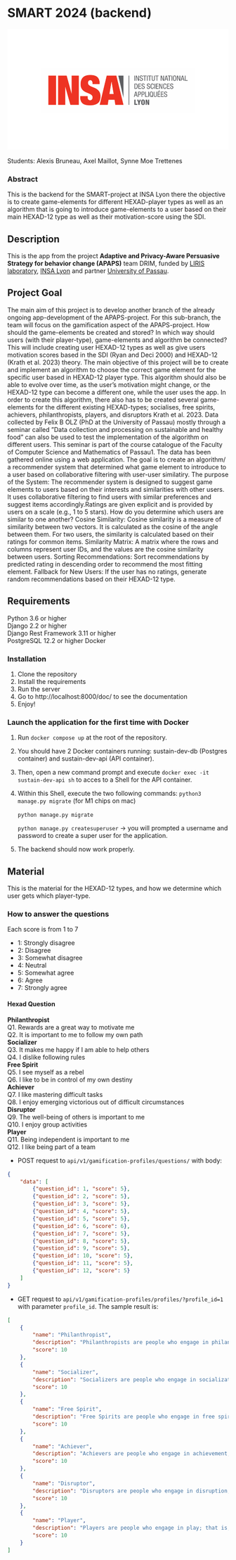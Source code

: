 # SMART 2024 (backend)

![Insalogo](Images/logo-insa_0.png)

Students: Alexis Bruneau, Axel Maillot, Synne Moe Trettenes

### Abstract
This is the backend for the SMART-project at INSA Lyon there the objective is to create game-elements for different HEXAD-player types as well as an algorithm that is going to introduce game-elements to a user based on their main HEXAD-12 type as well as their motivation-score using the SDI.

## Description 
This is the app from the project __Adaptive and Privacy-Aware Persuasive Strategy for behavior change (APAPS)__ team DRIM, funded by [LIRIS laboratory](https://liris.cnrs.fr/), [INSA Lyon](https://www.insa-lyon.fr/) and partner [University of Passau](https://www.uni-passau.de/en/).

## Project Goal
The main aim of this project is to develop another branch of the already ongoing app-development of the APAPS-project. For this sub-branch, the team will focus on the gamification aspect of the APAPS-project. How should the game-elements be created and stored? In which way should users (with their player-type), game-elements and algorithm be connected? This will include creating user HEXAD-12 types as well as give users motivation scores based in the SDI (Ryan and Deci 2000) and HEXAD-12 (Krath et al. 2023) theory. The main objective of this project will be to create and implement an algorithm to choose the correct game element for the specific user based in HEXAD-12 player type. This algorithm should also be able to evolve over time, as the user’s motivation might change, or the HEXAD-12 type can become a different one, while the user uses the app. In order to create this algorithm, there also has to be created several game-elements for the different existing HEXAD-types; socialises, free spirits, achievers, philanthropists, players, and disruptors Krath et al. 2023. Data collected by Felix B  ̈OLZ (PhD at the University of Passau) mostly through a seminar called ”Data collection and processing on sustainable and healthy food” can also be used to test the implementation of the algorithm on different users. This seminar is part of the course catalogue of the Faculty of Computer Science and Mathematics of Passau1. The data has been gathered online using a web application. The  goal is to create an algorithm/ a recommender system that determined what game element to introduce to a user based on collaborative filtering with user-user similatiry. The purpose of the System: The recommender system is designed to suggest game elements to users based on their interests and similarities with other users. It uses collaborative filtering to find users with similar preferences and suggest items accordingly.Ratings are given explicit and is provided by users on a scale (e.g., 1 to 5 stars). How do you determine which users are similar to one another? 
Cosine Similarity: Cosine similarity is a measure of similarity between two vectors. It is calculated as the cosine of the angle between them. For two users, the similarity is calculated based on their ratings for common items. Similarity Matrix: A matrix where the rows and columns represent user IDs, and the values are the cosine similarity between users. Sorting Recommendations: Sort recommendations by predicted rating in descending order to recommend the most fitting element. Fallback for New Users: If the user has no ratings, generate random recommendations based on their HEXAD-12 type.

## Requirements
Python 3.6 or higher \
Django 2.2 or higher \
Django Rest Framework 3.11 or higher \
PostgreSQL 12.2 or higher
Docker

### Installation
1. Clone the repository
2. Install the requirements
3. Run the server
4. Go to http://localhost:8000/doc/ to see the documentation
5. Enjoy!

### Launch the application for the first time with Docker
1. Run ```docker compose up``` at the root of the repository.
2. You should have 2 Docker containers running: sustain-dev-db (Postgres container) and sustain-dev-api (API container).
3. Then, open a new command prompt and execute ```docker exec -it sustain-dev-api sh``` to acces to a Shell for the API container.
4. Within this Shell, execute the two following commands:
    ```python3 manage.py migrate``` (for M1 chips on mac)

    ```python manage.py migrate```

    ```python manage.py createsuperuser``` -> you will prompted a username and password to create a super user for the application.
5. The backend should now work properly.

## Material
This is the material for the HEXAD-12 types, and how we determine which user gets which player-type.
### How to answer the questions
Each score is from 1 to 7
- 1: Strongly disagree
- 2: Disagree
- 3: Somewhat disagree
- 4: Neutral
- 5: Somewhat agree
- 6: Agree
- 7: Strongly agree
#### Hexad Question
__Philanthropist__ \
Q1. Rewards are a great way to motivate me \
Q2. It is important to me to follow my own path \
__Socializer__ \
Q3. It makes me happy if I am able to help others \
Q4. I dislike following rules \
__Free Spirit__ \
Q5. I see myself as a rebel \
Q6. I like to be in control of my own destiny \
__Achiever__ \
Q7. I like mastering difficult tasks \
Q8. I enjoy emerging victorious out of difficult circumstances \
__Disruptor__ \
Q9. The well-being of others is important to me \
Q10. I enjoy group activities \
__Player__ \
Q11. Being independent is important to me \
Q12. I like being part of a team

- POST request to `api/v1/gamification-profiles/questions/` with body:
```json
{
    "data": [
        {"question_id": 1, "score": 5},
        {"question_id": 2, "score": 5},
        {"question_id": 3, "score": 5},
        {"question_id": 4, "score": 5},
        {"question_id": 5, "score": 5},
        {"question_id": 6, "score": 6},
        {"question_id": 7, "score": 5},
        {"question_id": 8, "score": 5},
        {"question_id": 9, "score": 5},
        {"question_id": 10, "score": 5},
        {"question_id": 11, "score": 5},
        {"question_id": 12, "score": 5}
    ]
}
```

- GET request to `api/v1/gamification-profiles/profiles/?profile_id=1` with parameter `profile_id`. The sample result is:
```json
[
    {
        "name": "Philanthropist",
        "description": "Philanthropists are people who engage in philanthropy; that is, they donate their time, money, and/or reputation to charitable causes. Philanthropy is a combination of two Greek words, philos, meaning love, and anthropos, meaning human beings, thus philanthropy is giving love for humanity.",
        "score": 10
    },
    {
        "name": "Socializer",
        "description": "Socializers are people who engage in socialization; that is, they interact with other people. Socialization is a combination of two Greek words, social, meaning companionship, and ization, meaning the process of making. Thus, socialization is the process of making companionship.",
        "score": 10
    },
    {
        "name": "Free Spirit",
        "description": "Free Spirits are people who engage in free spirit; that is, they are free from society. Free spirit is a combination of two Greek words, free, meaning freedom, and spirit, meaning soul, thus free spirit is the freedom of the soul.",
        "score": 10
    },
    {
        "name": "Achiever",
        "description": "Achievers are people who engage in achievement; that is, they accomplish goals. Achievement is a combination of two Greek words, achieve, meaning to accomplish, and ment, meaning the result of, thus achievement is the result of accomplishing.",
        "score": 10
    },
    {
        "name": "Disruptor",
        "description": "Disruptors are people who engage in disruption; that is, they interrupt the normal course. Disruption is a combination of two Greek words, dis, meaning not, and rupt, meaning break, thus disruption is the act of not breaking.",
        "score": 10
    },
    {
        "name": "Player",
        "description": "Players are people who engage in play; that is, they have fun. Play is a combination of two Greek words, ple, meaning pleasure, and ay, meaning the act of, thus play is the act of pleasure.",
        "score": 10
    }
]
```
